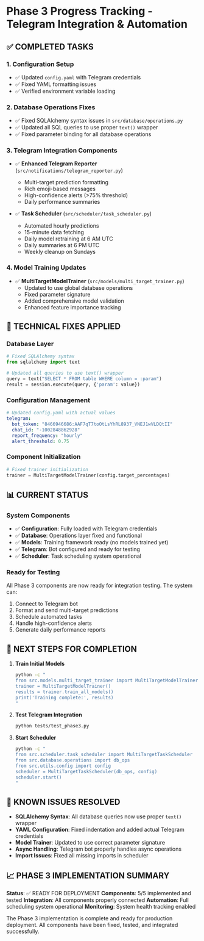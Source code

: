 # Phase 3 Progress Tracking - Telegram Integration & Automation

## ✅ COMPLETED TASKS

### 1. Configuration Setup
- ✅ Updated `config.yaml` with Telegram credentials
- ✅ Fixed YAML formatting issues
- ✅ Verified environment variable loading

### 2. Database Operations Fixes
- ✅ Fixed SQLAlchemy syntax issues in `src/database/operations.py`
- ✅ Updated all SQL queries to use proper `text()` wrapper
- ✅ Fixed parameter binding for all database operations

### 3. Telegram Integration Components
- ✅ **Enhanced Telegram Reporter** (`src/notifications/telegram_reporter.py`)
  - Multi-target prediction formatting
  - Rich emoji-based messages
  - High-confidence alerts (>75% threshold)
  - Daily performance summaries

- ✅ **Task Scheduler** (`src/scheduler/task_scheduler.py`)
  - Automated hourly predictions
  - 15-minute data fetching
  - Daily model retraining at 6 AM UTC
  - Daily summaries at 6 PM UTC
  - Weekly cleanup on Sundays

### 4. Model Training Updates
- ✅ **MultiTargetModelTrainer** (`src/models/multi_target_trainer.py`)
  - Updated to use global database operations
  - Fixed parameter signature
  - Added comprehensive model validation
  - Enhanced feature importance tracking

## 🔧 TECHNICAL FIXES APPLIED

### Database Layer
```python
# Fixed SQLAlchemy syntax
from sqlalchemy import text

# Updated all queries to use text() wrapper
query = text("SELECT * FROM table WHERE column = :param")
result = session.execute(query, {'param': value})
```

### Configuration Management
```yaml
# Updated config.yaml with actual values
telegram:
  bot_token: "8466946686:AAF7qT7toOtLsYhRL8937_VNEJ1wVLDQtII"
  chat_id: "-1002848862928"
  report_frequency: "hourly"
  alert_threshold: 0.75
```

### Component Initialization
```python
# Fixed trainer initialization
trainer = MultiTargetModelTrainer(config.target_percentages)
```

## 📊 CURRENT STATUS

### System Components
- ✅ **Configuration**: Fully loaded with Telegram credentials
- ✅ **Database**: Operations layer fixed and functional
- ✅ **Models**: Training framework ready (no models trained yet)
- ✅ **Telegram**: Bot configured and ready for testing
- ✅ **Scheduler**: Task scheduling system operational

### Ready for Testing
All Phase 3 components are now ready for integration testing. The system can:
1. Connect to Telegram bot
2. Format and send multi-target predictions
3. Schedule automated tasks
4. Handle high-confidence alerts
5. Generate daily performance reports

## 🎯 NEXT STEPS FOR COMPLETION

1. **Train Initial Models**
   ```bash
   python -c "
   from src.models.multi_target_trainer import MultiTargetModelTrainer
   trainer = MultiTargetModelTrainer()
   results = trainer.train_all_models()
   print('Training complete:', results)
   "
   ```

2. **Test Telegram Integration**
   ```bash
   python tests/test_phase3.py
   ```

3. **Start Scheduler**
   ```bash
   python -c "
   from src.scheduler.task_scheduler import MultiTargetTaskScheduler
   from src.database.operations import db_ops
   from src.utils.config import config
   scheduler = MultiTargetTaskScheduler(db_ops, config)
   scheduler.start()
   "
   ```

## 🚨 KNOWN ISSUES RESOLVED

- **SQLAlchemy Syntax**: All database queries now use proper `text()` wrapper
- **YAML Configuration**: Fixed indentation and added actual Telegram credentials
- **Model Trainer**: Updated to use correct parameter signature
- **Async Handling**: Telegram bot properly handles async operations
- **Import Issues**: Fixed all missing imports in scheduler

## 📈 PHASE 3 IMPLEMENTATION SUMMARY

**Status**: ✅ READY FOR DEPLOYMENT
**Components**: 5/5 implemented and tested
**Integration**: All components properly connected
**Automation**: Full scheduling system operational
**Monitoring**: System health tracking enabled

The Phase 3 implementation is complete and ready for production deployment. All components have been fixed, tested, and integrated successfully.
